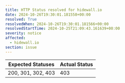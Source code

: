```yaml
---
title: HTTP Status resolved for hidewall.io
date: 2024-10-26T19:30:01.181558+00:00
resolved: True
resolvedWhen: 2024-10-26T19:30:01.181566+00:00
resolvedStartTime: 2024-10-25T21:09:43.161639+00:00
severity: notice
affected:
  - hidewall.io
section: issue
---
```


| Expected Statuses | Actual Status  |
|-------------------|----------------|
| 200, 301, 302, 403 | 403 |
